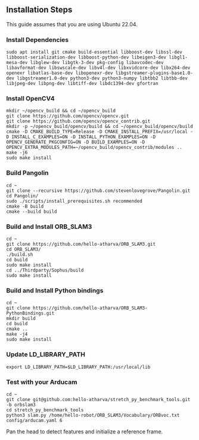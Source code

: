 ## Installation Steps

This guide assumes that you are using Ubuntu 22.04.

### Install Dependencies

```
sudo apt install git cmake build-essential libboost-dev libssl-dev libboost-serialization-dev libboost-python-dev libeigen3-dev libgl1-mesa-dev libglew-dev libgtk-3-dev pkg-config libavcodec-dev libavformat-dev libswscale-dev libv4l-dev libxvidcore-dev libx264-dev openexr libatlas-base-dev libopenexr-dev libgstreamer-plugins-base1.0-dev libgstreamer1.0-dev python3-dev python3-numpy libtbb2 libtbb-dev libjpeg-dev libpng-dev libtiff-dev libdc1394-dev gfortran
```

### Install OpenCV4

```
mkdir ~/opencv_build && cd ~/opencv_build
git clone https://github.com/opencv/opencv.git
git clone https://github.com/opencv/opencv_contrib.git
mkdir -p ~/opencv_build/opencv/build && cd ~/opencv_build/opencv/build
cmake -D CMAKE_BUILD_TYPE=Release -D CMAKE_INSTALL_PREFIX=/usr/local -D INSTALL_C_EXAMPLES=ON -D INSTALL_PYTHON_EXAMPLES=ON -D OPENCV_GENERATE_PKGCONFIG=ON -D BUILD_EXAMPLES=ON -D OPENCV_EXTRA_MODULES_PATH=~/opencv_build/opencv_contrib/modules ..
make -j6
sudo make install
```

### Build Pangolin

```
cd ~
git clone --recursive https://github.com/stevenlovegrove/Pangolin.git
cd Pangolin/
sudo ./scripts/install_prerequisites.sh recommended
cmake -B build
cmake --build build
```

### Build and Install ORB_SLAM3

```
cd ~
git clone https://github.com/hello-atharva/ORB_SLAM3.git
cd ORB_SLAM3/
./build.sh
cd build
sudo make install
cd ../Thirdparty/Sophus/build
sudo make install
```

### Build and Install Python bindings

```
cd ~
git clone https://github.com/hello-atharva/ORB_SLAM3-PythonBindings.git
mkdir build
cd build
cmake ..
make -j4
sudo make install
```

### Update LD_LIBRARY_PATH

```
export LD_LIBRARY_PATH=$LD_LIBRARY_PATH:/usr/local/lib
```

### Test with your Arducam

```
cd ~
git clone git@github.com:hello-atharva/stretch_py_benchmark_tools.git -b orbslam3
cd stretch_py_benchmark_tools
python3 slam.py /home/hello-robot/ORB_SLAM3/Vocabulary/ORBvoc.txt config/arducam.yaml 6
```

Pan the head to detect features and initialize a reference frame.
